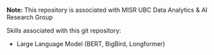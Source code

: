 **Note:** This repository is associated with MISR UBC Data Analytics & AI Research Group

Skills associated with this git repository:
- Large Language Model (BERT, BigBird, Longformer)
